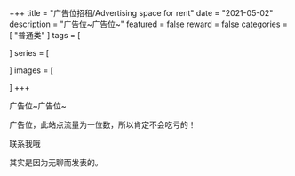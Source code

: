 +++
title = "广告位招租/Advertising space for rent"
date = "2021-05-02"
description = "广告位~广告位~"
featured = false
reward = false
categories = [
  "普通类"
]
tags = [
 
]
series = [

]
images = [

]
+++



广告位~广告位~

<!--more-->

广告位，此站点流量为一位数，所以肯定不会吃亏的！

联系我哦

其实是因为无聊而发表的。
